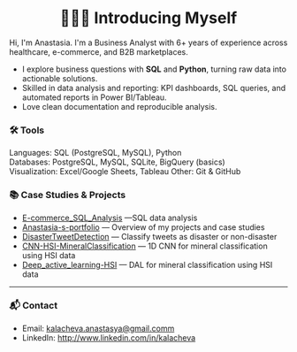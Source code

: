 
<h1 align="center">🙋🏻‍♀️ Introducing Myself </h1>

Hi, I'm Anastasia. I'm a Business Analyst with 6+ years of experience across healthcare, e-commerce, and B2B marketplaces.  
- I explore business questions with **SQL** and **Python**, turning raw data into actionable solutions.
- Skilled in data analysis and reporting: KPI dashboards, SQL queries, and automated reports in Power BI/Tableau.
- Love clean documentation and reproducible analysis.

### 🛠️ Tools
Languages: SQL (PostgreSQL, MySQL), Python  
Databases: PostgreSQL, MySQL, SQLite, BigQuery (basics)  
Visualization: Excel/Google Sheets, Tableau 
Other: Git & GitHub

### 📚 Case Studies & Projects

- [E-commerce_SQL_Analysis](https://github.com/NastyaNetology/E-commerce_SQL_Analysis) —SQL data analysis
- [Anastasia-s-portfolio](https://github.com/NastyaNetology/Anastasia-s-portfolio) — Overview of my projects and case studies  
- [DisasterTweetDetection](https://github.com/NastyaNetology/DisasterTweetDetection) — Classify tweets as disaster or non-disaster  
- [CNN-HSI-MineralClassification](https://github.com/NastyaNetology/CNN-HSI-MineralClassfication) — 1D CNN for mineral classification using HSI data  
- [Deep_active_learning-HSI](https://github.com/NastyaNetology/Deep_active_learning-HSI)  — DAL for mineral classification using HSI data  


---

### 📬 Contact
- Email: kalacheva.anastasya@gmail.comm  
- LinkedIn: http://www.linkedin.com/in/kalacheva
